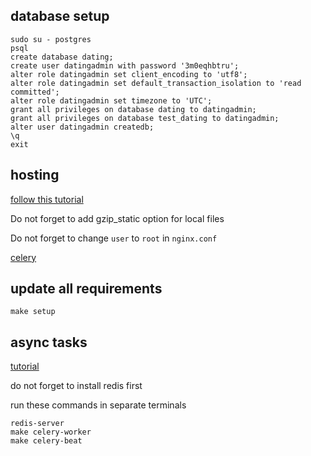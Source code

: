 ## database setup

```
sudo su - postgres
psql
create database dating;
create user datingadmin with password '3m0eqhbtru';
alter role datingadmin set client_encoding to 'utf8';
alter role datingadmin set default_transaction_isolation to 'read committed';
alter role datingadmin set timezone to 'UTC';
grant all privileges on database dating to datingadmin;
grant all privileges on database test_dating to datingadmin;
alter user datingadmin createdb;
\q
exit

```

## hosting

[follow this tutorial](https://www.digitalocean.com/community/tutorials/how-to-set-up-django-with-postgres-nginx-and-gunicorn-on-ubuntu-16-04)

Do not forget to add gzip_static option for local files

Do not forget to change `user` to `root` in `nginx.conf`

[celery](http://michal.karzynski.pl/blog/2014/05/18/setting-up-an-asynchronous-task-queue-for-django-using-celery-redis/)

## update all requirements
```
make setup
```

## async tasks
[tutorial](https://realpython.com/blog/python/asynchronous-tasks-with-django-and-celery/)

do not forget to install redis first

run these commands in separate terminals
```
redis-server
make celery-worker
make celery-beat
```

